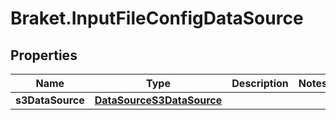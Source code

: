 # Braket.InputFileConfigDataSource

## Properties

Name | Type | Description | Notes
------------ | ------------- | ------------- | -------------
**s3DataSource** | [**DataSourceS3DataSource**](DataSourceS3DataSource.md) |  | 


